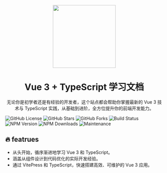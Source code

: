 <p align="center">
<img src="" style="width:200px;" />
</p>
<h1 align="center">Vue 3 + TypeScript 学习文档</h1>
<p align="center">
无论你是初学者还是有经验的开发者，这个站点都会帮助你掌握最新的 Vue 3 技术与 TypeScript 实践，从基础到进阶，全方位提升你的前端开发能力。
</p>

<p>

![GitHub License](https://img.shields.io/github/license/yinyangmohua/vue3-ts-docs)
![GitHub Stars](https://img.shields.io/github/stars/yinyangmohua/vue3-ts-docs)
![GitHub Forks](https://img.shields.io/github/forks/yinyangmohua/vue3-ts-docs)
![Build Status](https://img.shields.io/github/workflow/status/yinyangmohua/vue3-ts-docs/CI)
![NPM Version](https://img.shields.io/npm/v/vue)
![NPM Downloads](https://img.shields.io/npm/dw/vue)
![Maintenance](https://img.shields.io/maintenance/yes/2024)

</p>

## 🔥 featrues

- 从头开始，循序渐进地学习 Vue 3 和 TypeScript。
- 涵盖从组件设计到代码优化的实际开发经验。
- 通过 VitePress 和 TypeScript，快速搭建高效、可维护的 Vue 3 应用。
